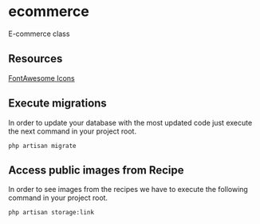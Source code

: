 # ecommerce
E-commerce class

## Resources
[FontAwesome Icons](https://fontawesome.com/icons?d=gallery)


## Execute migrations
In order to update your database with the most updated code just execute the next command in your project root.

`php artisan migrate`

## Access public images from Recipe
In order to see images from the recipes we have to execute the following command in your project root.

`php artisan storage:link`
